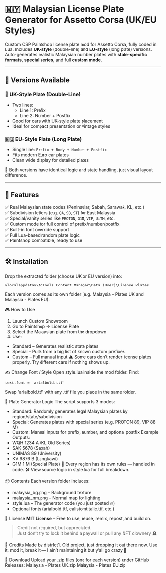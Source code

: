 # 🇲🇾 Malaysian License Plate Generator for Assetto Corsa (UK/EU Styles)

Custom CSP Paintshop license plate mod for Assetto Corsa, fully coded in Lua. Includes **UK-style** (double-line) and **EU-style** (long plate) versions. Auto-generates realistic Malaysian number plates with **state-specific formats**, **special series**, and full **custom mode**.

---

## 🧭 Versions Available

### 🏴 UK-Style Plate (Double-Line)
- Two lines:
  - Line 1: Prefix
  - Line 2: Number + Postfix
- Good for cars with UK-style plate placement
- Ideal for compact presentation or vintage styles

### 🇪🇺 EU-Style Plate (Long Plate)
- Single line: `Prefix + Body + Number + Postfix`
- Fits modern Euro car plates
- Clean wide display for detailed plates

🧱 Both versions have identical logic and state handling, just visual layout difference.

---

## 🧠 Features

✅ Real Malaysian state codes (Peninsular, Sabah, Sarawak, KL, etc.)  
✅ Subdivision letters (e.g. `QA`, `SB`, `ST`) for East Malaysia  
✅ Special/vanity series like `PROTON`, `G1M`, `VIP`, `UiTM`, etc.  
✅ Custom mode for full control of prefix/number/postfix  
✅ Built-in font override support  
✅ Full Lua-based random plate logic  
✅ Paintshop compatible, ready to use

---

## 🛠 Installation

Drop the extracted folder (choose UK or EU version) into:

```
%localappdata%\AcTools Content Manager\Data (User)\License Plates
```

Each version comes as its own folder (e.g. Malaysia - Plates UK and Malaysia - Plates EU).

🎮 How to Use
1. Launch Custom Showroom
2. Go to Paintshop → License Plate
3. Select the Malaysian plate from the dropdown
4. Use:
  - Standard – Generates realistic state plates
  - Special – Pulls from a big list of known custom prefixes
  - Custom – Full manual input
⚠️ Some cars don’t render license plates properly. Try different cars if nothing shows up.

✍️ Change Font / Style
Open style.lua inside the mod folder. Find:
```
text.font = 'arialbold.ttf'
```
Swap 'arialbold.ttf' with any .ttf file you place in the same folder.

🧬 Plate Generator Logic
The script supports 3 modes:
  - Standard: Randomly generates legal Malaysian plates by region/state/subdivision
  - Special: Generates plates with special series (e.g. PROTON 89, VIP 88 M)
  - Custom: Manual inputs for prefix, number, and optional postfix
Example Outputs:
  - WQH 1234 A (KL Old Series)
  - SAK 5678 (Sabah)
  - UNIMAS 89 (University)
  - KV 9876 B (Langkawi)
  - G1M 1 M (Special Plate)
🧠 Every region has its own rules — handled in code.
🛠️ View source logic in style.lua for full breakdown.

📦 Contents
Each version folder includes:
  - malaysia_bg.png – Background texture
  - malaysia_nm.png – Normal map for lighting
  - style.lua – The generator code (you just posted 🔥)
  - Optional fonts (arialbold.ttf, calistomtitalic.ttf, etc.)

🧾 License
**MIT License** – Free to use, reuse, remix, repost, and build on.
> Credit not required, but appreciated.  
> Just don’t try to lock it behind a paywall or pull any NFT clownery 🪦

🏁 Credits
Made by distrlct1.
Old project, just dropping it out there now.
Use it, mod it, break it — I ain’t maintaining it but y’all go crazy 🤙

💾 Download
Upload your .zip files (one for each version) under GitHub Releases:
Malaysia - Plates UK.zip
Malaysia - Plates EU.zip

